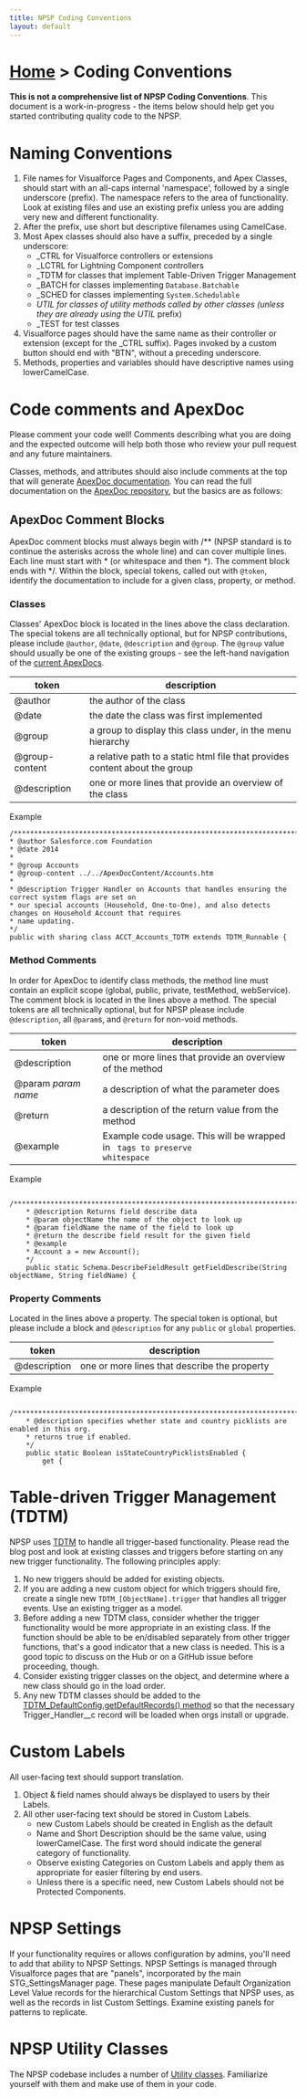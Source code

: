 ```yaml
---
title: NPSP Coding Conventions
layout: default
---
```

# [Home](http://developer.salesforcefoundation.org/Cumulus/Contributor/) > Coding Conventions 

**This is not a comprehensive list of NPSP Coding Conventions**. This document is a work-in-progress - the items below should help get you started contributing quality code to the NPSP.

# Naming Conventions 

1. File names for Visualforce Pages and Components, and Apex Classes, should start with an all-caps internal 'namespace', followed by a single underscore (prefix). The namespace refers to the area of functionality. Look at existing files and use an existing prefix unless you are adding very new and different functionality.
2. After the prefix, use short but descriptive filenames using CamelCase.
3. Most Apex classes should also have a suffix, preceded by a single underscore:
	- _CTRL for Visualforce controllers or extensions
	- _LCTRL for Lightning Component controllers
	- _TDTM for classes that implement Table-Driven Trigger Management 
	- _BATCH for classes implementing ```Database.Batchable```
	- _SCHED for classes implementing ```System.Schedulable```
	- _UTIL for classes of utility methods called by other classes (unless they are already using the UTIL_ prefix)
	- _TEST for test classes
4. Visualforce pages should have the same name as their controller or extension (except for the _CTRL suffix). Pages invoked by a custom button should end with "BTN", without a preceding underscore.
5. Methods, properties and variables should have descriptive names using lowerCamelCase.

# Code comments and ApexDoc

Please comment your code well! Comments describing what you are doing and the expected outcome will help both those who review your pull request and any future maintainers. 

Classes, methods, and attributes should also include comments at the top that will generate [ApexDoc documentation](http://developer.salesforcefoundation.org/Cumulus/ApexDocumentation/). You can read the full documentation on the [ApexDoc repository](https://github.com/SalesforceFoundation/ApexDoc), but the basics are as follows:

## ApexDoc Comment Blocks
ApexDoc comment blocks must always begin with /** (NPSP standard is to continue the asterisks across the whole line) and can cover multiple lines. Each line must start with * (or whitespace and then *). The comment block ends with */.  Within the block, special tokens, called out with ```@token```, identify the documentation to include for a given class, property, or method. 

### Classes
Classes' ApexDoc block is located in the lines above the class declaration.  The special tokens are all technically optional, but for NPSP contributions, please include ```@author```, ```@date```,  ```@description``` and ```@group```. The ```@group``` value should usually be one of the existing groups - see the left-hand navigation of the [current ApexDocs](http://developer.salesforce.org/Cumulus/ApexDocumentation/). 

| token | description |
|-------|-------------|
| @author | the author of the class |
| @date | the date the class was first implemented |
| @group | a group to display this class under, in the menu hierarchy|
| @group-content | a relative path to a static html file that provides content about the group|
| @description | one or more lines that provide an overview of the class|

Example
```
/*******************************************************************************************************
* @author Salesforce.com Foundation
* @date 2014
*
* @group Accounts
* @group-content ../../ApexDocContent/Accounts.htm
*
* @description Trigger Handler on Accounts that handles ensuring the correct system flags are set on
* our special accounts (Household, One-to-One), and also detects changes on Household Account that requires
* name updating.
*/
public with sharing class ACCT_Accounts_TDTM extends TDTM_Runnable {
```

### Method Comments
In order for ApexDoc to identify class methods, the method line must contain an explicit scope (global, public, private, testMethod, webService).  The comment block is located in the lines above a method.  The special tokens are all technically optional, but for NPSP please include ```@description```, all ```@param```s, and ```@return``` for non-void methods.

| token | description |
|-------|-------------|
| @description | one or more lines that provide an overview of the method|
| @param *param name* | a description of what the parameter does|
| @return | a description of the return value from the method|
| @example | Example code usage. This will be wrapped in <code> tags to preserve whitespace|
Example
```
    /*******************************************************************************************************
    * @description Returns field describe data
    * @param objectName the name of the object to look up
    * @param fieldName the name of the field to look up
    * @return the describe field result for the given field
    * @example
    * Account a = new Account();
    */
    public static Schema.DescribeFieldResult getFieldDescribe(String objectName, String fieldName) {
``` 

### Property Comments
Located in the lines above a property.  The special token is optional, but please include a block and ```@description``` for any ```public``` or ```global``` properties.

| token | description |
|-------|-------------|
| @description | one or more lines that describe the property|

Example
```
    /*******************************************************************************************************
    * @description specifies whether state and country picklists are enabled in this org.
    * returns true if enabled.
    */
    public static Boolean isStateCountryPicklistsEnabled {
        get {
```

# Table-driven Trigger Management (TDTM)

NPSP uses [TDTM](http://developer.salesforcefoundation.org/index.html#blog/post/2014/11/24/table-driven-trigger-management.html) to handle all trigger-based functionality. Please read the blog post and look at existing classes and triggers before starting on any new trigger functionality. The following principles apply:

1. No new triggers should be added for existing objects. 
2. If you are adding a new custom object for which triggers should fire, create a single new ```TDTM_[ObjectName].trigger``` that handles all trigger events. Use an existing trigger as a model.
3. Before adding a new TDTM class, consider whether the trigger functionality would be more appropriate in an existing class. If the function should be able to be en/disabled separately from other trigger functions, that's a good indicator that a new class is needed. This is a good topic to discuss on the Hub or on a GitHub issue before proceeding, though.
4. Consider existing trigger classes on the object, and determine where a new class should go in the load order.
5. Any new TDTM classes should be added to the [TDTM_DefaultConfig.getDefaultRecords() method](http://developer.salesforce.org/Cumulus/ApexDocumentation/TDTM_DefaultConfig.html#getDefaultRecords) so that the necessary Trigger_Handler__c record will be loaded when orgs install or upgrade. 

# Custom Labels

All user-facing text should support translation.
1. Object & field names should always be displayed to users by their Labels.
2. All other user-facing text should be stored in Custom Labels.
	- new Custom Labels should be created in English as the default
	- Name and Short Description should be the same value, using lowerCamelCase. The first word should indicate the general category of functionality. 
	- Observe existing Categories on Custom Labels and apply them as appropriate for easier filtering by end users.
	- Unless there is a specific need, new Custom Labels should not be Protected Components.

# NPSP Settings

If your functionality requires or allows configuration by admins, you'll need to add that ability to NPSP Settings. NPSP Settings is managed through Visualforce pages that are "panels", incorporated by the main STG_SettingsManager page. These pages manipulate Default Organization Level Value records for the hierarchical Custom Settings that NPSP uses, as well as the records in list Custom Settings. Examine existing panels for patterns to replicate. 

# NPSP Utility Classes

The NPSP codebase includes a number of [Utility classes](http://developer.salesforce.org/Cumulus/ApexDocumentation/Utilities.html). Familiarize yourself with them and make use of them in your code.  